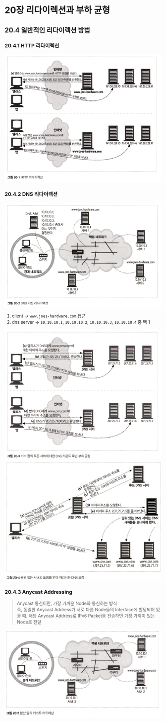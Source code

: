 # 20장 리다이렉션과 부하 균형

## 20.4 일반적인 리다이렉션 방법

### 20.4.1 HTTP 리다이렉션

<div align="center">
    <img src="img/1.PNG" alt="" />
</div>

### 20.4.2 DNS 리다이렉션

<div align="center">
    <img src="img/2.PNG" alt="" />
</div>

1. client &rarr; `www.joes-hardware.com` 접근
2. dns server &rarr; `10.10.10.1`, `10.10.10.2`, `10.10.10.3`, `10.10.10.4` 중 택 1

<div align="center">
    <img src="img/3.PNG" alt="" />
</div>

<div align="center">
    <img src="img/4.PNG" alt="" />
</div>

### 20.4.3 Anycast Addressing
> Anycast 통신이란, 가장 가까운 Node와 통신하는 방식  
> 즉, 동일한 Anycast Address가 서로 다른 Node들의 Interface에 할당되어 있을 때, 해당 Anycast Address로 IPv6 Packet을 전송하면 가장 가까이 있는 Node로 전달

<div align="center">
    <img src="img/5.PNG" alt="" />
</div>
